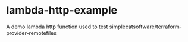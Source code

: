 # lambda-http-example
A demo lambda http function used to test simplecatsoftware/terraform-provider-remotefiles
